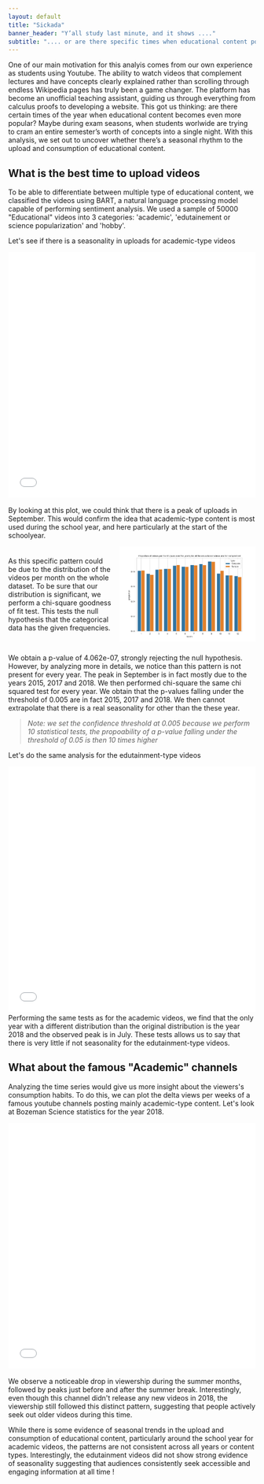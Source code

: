 ```yaml
---
layout: default
title: "Sickada"
banner_header: "Y’all study last minute, and it shows ...."
subtitle: ".... or are there specific times when educational content popularity spikes over the year?"
---
```


One of our main motivation for this analyis comes from our own experience as students using Youtube. The ability to watch videos that complement lectures and have concepts clearly explained rather than scrolling through endless Wikipedia pages has truly been a game changer. The platform has become an unofficial teaching assistant, guiding us through everything from calculus proofs to developing a website. This got us thinking: are there certain times of the year when educational content becomes even more popular? Maybe during exam seasons, when students worlwide are trying to cram an entire semester’s worth of concepts into a single night. With this analysis, we set out to uncover whether there’s a seasonal rhythm to the upload and consumption of educational content.

## **What is the best time to upload videos**
To be able to differentiate between multiple type of educational content, we classified the videos using BART, a natural language processing model capable of performing sentiment analysis. We used a sample of 50000 "Educational" videos into 3 categories: 'academic', 'edutainement or science popularization' and 'hobby'.

Let's see if there is a seasonality in uploads for academic-type videos

<div>
  <iframe src="assets/plots/academic_videos_per_month_by_year.html" width="100%" height="500" frameborder="0"></iframe>
</div>

By looking at this plot, we could think that there is a peak of uploads in September. This would confirm the idea that academic-type content is most used during the school year, and here particularly at the start of the schoolyear. 

<div style="display: flex; align-items: center; margin-bottom: 1.5rem;">
    <p style="margin-right: 1rem;">
        As this specific pattern could be due to the distribution of the videos per month on the whole dataset.
        To be sure that our distribution is significant, we perform a chi-square goodness of fit test. This tests the null hypothesis that the categorical data has the given frequencies.
    </p>
    <img src="assets/plots/comparison_proportion_video_uploaded_month.png" alt="Website Traffic Growth" width="55%">
</div>
We obtain a p-value of 4.062e-07, strongly rejecting the null hypothesis. However, by analyzing more in details, we notice than this pattern is not present for every year. The peak in September is in fact mostly due to the years 2015, 2017 and 2018. We then performed chi-square the same chi squared test for every year. We obtain that the p-values falling under the threshold of 0.005 are in fact 2015, 2017 and 2018. We then cannot extrapolate that there is a real seasonality for other than the these year.

> *Note: we set the confidence threshold at 0.005 because we perform 10 statistical tests, the propoability of a p-value falling under the threshold of 0.05 is then 10 times higher*

Let's do the same analysis for the edutainment-type videos
<div>
  <iframe src="assets/plots/edutainment_videos_per_month_by_year.html" width="100%" height="500" frameborder="0"></iframe>
</div>
Performing the same tests as for the academic videos, we find that the only year with a different distribution than the original distribution is the year 2018 and the observed peak is in July. These tests allows us to say that there is very little if not seasonality for the edutainment-type videos.

## **What about the famous "Academic" channels**
Analyzing the time series would give us more insight about the viewers's consumption habits. To do this, we can plot the delta views per weeks of a famous youtube channels posting mainly academic-type content. Let's look at Bozeman Science statistics for the year 2018.
<div>
  <iframe src="assets/plots/stats_channel_Bozeman Science_2018.html" width="100%" height="500" frameborder="0"></iframe>
</div>

We observe a noticeable drop in viewership during the summer months, followed by peaks just before and after the summer break. Interestingly, even though this channel didn't release any new videos in 2018, the viewership still followed this distinct pattern, suggesting that people actively seek out older videos during this time.

While there is some evidence of seasonal trends in the upload and consumption of educational content, particularly around the school year for academic videos, the patterns are not consistent across all years or content types. Interestingly, the edutainment videos did not show strong evidence of seasonality suggesting that audiences consistently seek accessible and engaging information at all time !





